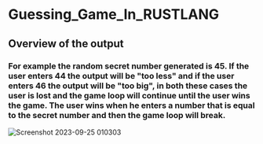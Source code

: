 # Guessing_Game_In_RUSTLANG 

## Overview of the output

### For example the random secret number generated is 45. If the user enters 44 the output will be "too less" and if the user enters 46 the output will be "too big", in both these cases the user is lost and the game loop will continue until the user wins the game. The user wins when he enters a number that is equal to the secret number and then the game loop will break.


![Screenshot 2023-09-25 010303](https://github.com/Pradhyumna789/Guessing_Game_In_RUSTLANG/assets/45138354/2289759c-a15f-48db-b85f-1d7308248d6b)
